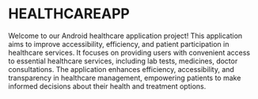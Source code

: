 # HEALTHCAREAPP
 Welcome to our Android healthcare application project! This application aims to improve accessibility, efficiency, and patient participation in healthcare services. It focuses on providing users with convenient access to essential healthcare services, including lab tests, medicines, doctor consultations. The application enhances efficiency, accessibility, and transparency in healthcare management, empowering patients to make informed decisions about their health and treatment options.
